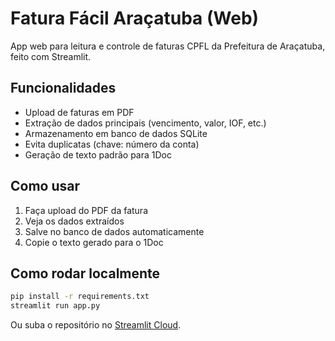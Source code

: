 
# Fatura Fácil Araçatuba (Web)

App web para leitura e controle de faturas CPFL da Prefeitura de Araçatuba, feito com Streamlit.

## Funcionalidades

- Upload de faturas em PDF
- Extração de dados principais (vencimento, valor, IOF, etc.)
- Armazenamento em banco de dados SQLite
- Evita duplicatas (chave: número da conta)
- Geração de texto padrão para 1Doc

## Como usar

1. Faça upload do PDF da fatura
2. Veja os dados extraídos
3. Salve no banco de dados automaticamente
4. Copie o texto gerado para o 1Doc

## Como rodar localmente

```bash
pip install -r requirements.txt
streamlit run app.py
```

Ou suba o repositório no [Streamlit Cloud](https://streamlit.io/cloud).
